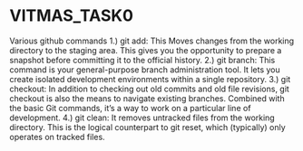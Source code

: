 # VITMAS_TASK0
Various  github commands 
1.) git add:
This Moves changes from the working directory to the staging area. This gives you the opportunity to prepare a snapshot before committing it to the official history.
2.) git branch:
This command is your general-purpose branch administration tool. It lets you create isolated development environments within a single repository.
3.) git checkout:
In addition to checking out old commits and old file revisions, git checkout is also the means to navigate existing branches. Combined with the basic Git commands, it’s a way to work on a particular line of development.
4.) git clean:
It removes untracked files from the working directory. This is the logical counterpart to git reset, which (typically) only operates on tracked files.
